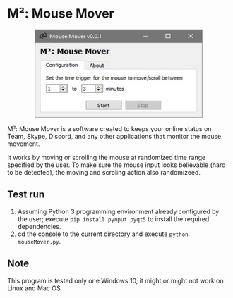 # M²: Mouse Mover

<p align = "center">
  <img src = "https://raw.githubusercontent.com/hafiz-kamilin/mouse_mover/main/demonstration.jpg" width = "380" height = "200"/>
</p>

M²: Mouse Mover is a software created to keeps your online status on Team, Skype, Discord, and any other applications that monitor the mouse movement. 

It works by moving or scrolling the mouse at randomized time range specified by the user. To make sure the mouse input looks believable (hard to be detected), the moving and scroling action also randomizeed.

## Test run

1. Assuming Python 3 programming environment already configured by the user; execute `pip install pynput pyqt5` to install the required dependencies.
2. cd the console to the current directory and execute `python mouseMover.py`.

## Note

This program is tested only one Windows 10, it might or might not work on Linux and Mac OS.
